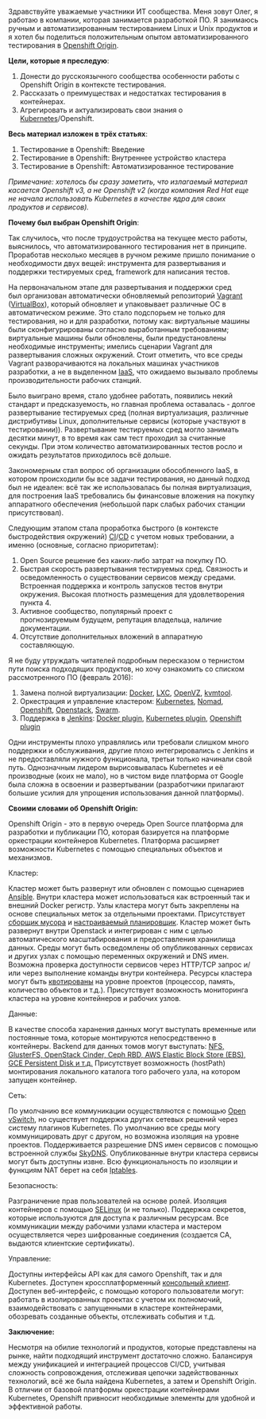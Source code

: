 Здравствуйте уважаемые участники ИТ сообщества. Меня зовут Олег, я работаю в компании, которая занимается разработкой ПО. Я занимаюсь ручным и автоматизированным тестированием Linux и Unix продуктов и я хотел бы поделиться положительным опытом автоматизированного тестирования в [Openshift Origin](https://www.openshift.org/).

**Цели, которые я преследую**:

1. Донести до русскоязычного сообщества особенности работы с Openshift Origin в контексте тестирования.
2. Рассказать о преимуществах и недостатках тестирования в контейнерах.
3. Агрегировать и актуализировать свои знания о [Kubernetes](https://kubernetes.io/)/Openshift.


**Весь материал изложен в трёх статьях**:

1. Тестирование в Openshift: Введение
2. Тестирование в Openshift: Внутреннее устройство кластера
3. Тестирование в Openshift: Автоматизированное тестирование

*Примечание: хотелось бы сразу заметить, что излагаемый материал касается Openshift v3, а не Openshift v2 (когда компания Red Hat еще не начала использовать Kubernetes в качестве ядра для своих продуктов и сервисов).*

<cut/>

**Почему был выбран Openshift Origin**:

Так случилось, что после трудоустройства на текущее место работы, выяснилось, что автоматизированного тестирования нет в принципе. Проработав несколько месяцев в ручном режиме пришло понимание о необходимости двух вещей: инструмента для развертывания и поддержки тестируемых сред, framework для написания тестов.

На первоначальном этапе для развертывания и поддержки сред был организован автоматически обновляемый репозиторий [Vagrant](https://en.wikipedia.org/wiki/Vagrant_(software)) ([VirtualBox](https://www.virtualbox.org/)), который обновляет и упаковывает различные ОС в автоматическом режиме. Это стало подспорьем не только для тестирования, но и для разработки, потому как: виртуальные машины были сконфигурированы согласно выработанным требованиям; виртуальные машины были обновлены, были предустановлены необходимые инструменты; имелись сценарии Vagrant для развертывания сложных окружений. Стоит отметить, что все среды Vagrant разворачиваются на локальных машинах участников разработки, а не в выделенном [IaaS](https://en.wikipedia.org/wiki/Cloud_computing#Infrastructure_as_a_service_.28IaaS.29), что ожидаемо вызывало проблемы производительности рабочих станций.

Было выиграно время, стало удобнее работать, появились некий стандарт и предсказуемость, но главная проблема оставалась - долгое развертывание тестируемых сред (полная виртуализация, различные дистрибутивы Linux, дополнительные сервисы (которые участвуют в тестировании)). Развертывание тестируемых сред могло занимать десятки минут, в то время как сам тест проходил за считанные секунды. При этом количество автоматизированных тестов росло и ожидать результатов приходилось всё дольше.

Закономерным стал вопрос об организации обособленного IaaS, в котором происходили бы все задачи тестирования, но данный подход был не идеален: всё так же использовалась бы полная виртуализация, для построения IaaS требовались бы финансовые вложения на покупку аппаратного обеспечения (небольшой парк слабых рабочих станции присутствовал).   

Следующим этапом стала проработка быстрого (в контексте быстродействия окружений) [CI](https://en.wikipedia.org/wiki/Continuous_integration)/[CD](https://en.wikipedia.org/wiki/Continuous_delivery) c учетом новых требовании, а именно (основные, согласно приоритетам):

1. Open Source решение без каких-либо затрат на покупку ПО.
2. Быстрая скорость развертывания тестируемых сред. Связность и осведомленность о существовании сервисов между средами. Встроенная поддержка и контроль запусков тестов внутри окружения. Высокая плотность размещения для удовлетворения пункта 4.
3. Активное сообщество, популярный проект с прогнозируемым будущем, репутация владельца, наличие документации.
4. Отсутствие дополнительных вложений в аппаратную составляющую.

Я не буду утруждать читателей подробным пересказом о тернистом пути поиска подходящих продуктов, но хочу ознакомить со списком рассмотренного ПО (февраль 2016): 

1. Замена полной виртуализации: [Docker](https://www.docker.com/), [LXC](https://linuxcontainers.org), [OpenVZ](https://openvz.org), [kvmtool](https://github.com/penberg/linux-kvm/tree/master/tools/kvm).
2. Оркестрация и управление кластером: [Kubernetes](https://kubernetes.io/), [Nomad](https://www.nomadproject.io/), [Openshift](https://www.openshift.org/), [Openstack](https://www.openstack.org/), [Swarm](https://docs.docker.com/engine/swarm/).
3. Поддержка в [Jenkins](https://jenkins.io/): [Docker plugin](https://plugins.jenkins.io/docker-plugin), [Kubernetes plugin](https://plugins.jenkins.io/kubernetes), [Openshift plugin](https://github.com/openshift/jenkins-plugin)

Одни инструменты плохо управлялись или требовали слишком много поддержки и обслуживания, другие плохо интегрировались с Jenkins и не предоставляли нужного функционала, третьи только начинали свой путь. Однозначным лидером вырисовывалась Kubernetes и её производные (коих не мало), но в чистом виде платформа от Google была сложна в освоении и развертывании (разработчики прилагают большие усилия для упрощения использования данной платформы). 

**Своими словами oб Openshift Origin:**

Openshift Origin - это в первую очередь Open Source платформа для разработки и публикации ПО, которая базируется на платформе оркестрации контейнеров Kubernetes.  Платформа расширяет возможности Kubernetes с помощью специальных объектов и механизмов.

Кластер:

Кластер может быть развернут или обновлен с помощью сценариев [Ansible](https://github.com/openshift/openshift-ansible). Внутри кластера может использоваться как встроенный так и внешний Docker регистр. Узлы кластера могут быть закреплены на основе специальных меток за отдельными проектами. Присутствует [сборщик мусора](https://docs.openshift.org/latest/admin_guide/garbage_collection.html) и [настраиваемый планировщик](https://docs.openshift.org/latest/admin_guide/scheduler.html). Кластер может быть развернут внутри Openstack и интегрирован с ним с целью автоматического масштабирования и предоставления хранилища данных. Среды могут быть осведомлены об опубликованных сервисах и других узлах с помощью переменных окружений и DNS имен. Возможна проверка доступности сервисов через HTTP/TCP запрос и/или через выполнение команды внутри контейнера. Ресурсы кластера могут быть [квотированы](https://docs.openshift.org/latest/dev_guide/compute_resources.html) на уровне проектов (процессор, память, количество объектов и т.д.). Присутствует возможность мониторинга кластера на уровне контейнеров и рабочих узлов.

Данные:

В качестве способа харанения данных могут выступать временные или постоянные тома, которые монтируются непосредственно в контейнеры. Backend для данных томов могут выступать: [NFS, GlusterFS, OpenStack Cinder, Ceph RBD, AWS Elastic Block Store (EBS), GCE Persistent Disk и т.д.](https://docs.openshift.org/latest/install_config/persistent_storage/index.html) Присутствует возможность (hostPath) монтирования локального каталога того рабочего узла, на котором запущен контейнер.

Сеть:

По умолчанию все коммуникации осуществляются с помощью [Open vSwitch](http://openvswitch.org/), но существует поддержка других сетевых решений через систему плагинов Kubernetes. По умолчанию все среды могу коммуницировать друг с другом, но возможна изоляция на уровне проектов. Поддерживается разрешение DNS имен сервисов с помощью встроенной службы [SkyDNS](https://github.com/skynetservices/skydns). Опубликованные внутри кластера сервисы могут быть доступны извне. Всю функциональность по изоляции и функциям NAT берет на себя [Iptables](https://en.wikipedia.org/wiki/Iptables). 

Безопасность:

Разграничение прав пользователей на основе ролей. Изоляция контейнеров с помощью [SELinux](https://en.wikipedia.org/wiki/Security-Enhanced_Linux) (и не только). Поддержка секретов, которые используются для доступа к различным ресурсам. Все коммуникации между рабочими узлами кластера и мастером осуществляется через шифрованные соединения (создается CA, выдаются клиентские сертификаты). 

Управление:

Доступны интерфейсы API как для самого Openshift, так и для Kubernetes. Доступен кроссплатформенный [консольный клиент](https://docs.openshift.org/latest/cli_reference/get_started_cli.html). Доступен веб-интерфейс, с помощью которого пользователи могут: работать в изолированных проектах с учетом их полномочий, взаимодействовать с запущенными в кластере контейнерами, обозревать созданные объекты, отслеживать события и т.д.

**Заключение:**

Несмотря на обилие технологий и продуктов, которые представлены на рынке, найти подходящий инструмент достаточно сложно. Балансируя между унификацией и интеграцией процессов CI/CD, учитывая сложность сопровождения, отслеживая цепочки задействованных технологий, всё же была найдена Kubernetes, а затем и Openshift Origin. В отличии от базовой платформы оркестрации контейнерами Kubernetes, Openshift привносит необходимые элементы для удобной и эффективной работы. 
